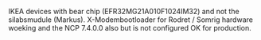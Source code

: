 IKEA devices with bear chip (EFR32MG21A010F1024IM32) and not the silabsmudule (Markus).
X-Modembootloader for Rodret / Somrig hardware woeking and the NCP 7.4.0.0 also but is not configured OK for production.
